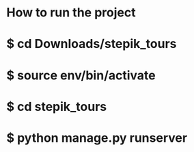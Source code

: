 # How to run the project

# $ cd Downloads/stepik_tours

# $ source env/bin/activate

# $ cd stepik_tours

# $ python manage.py runserver
